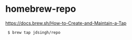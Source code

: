 # homebrew-repo

https://docs.brew.sh/How-to-Create-and-Maintain-a-Tap

```
 $ brew tap jdsingh/repo
```
